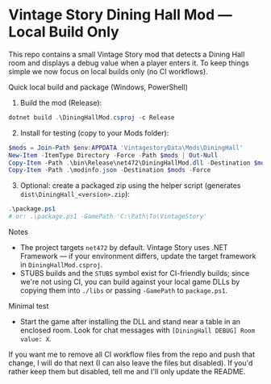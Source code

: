 # Vintage Story Dining Hall Mod — Local Build Only

This repo contains a small Vintage Story mod that detects a Dining Hall room and displays a debug value when a player enters it. To keep things simple we now focus on local builds only (no CI workflows).

Quick local build and package (Windows, PowerShell)

1) Build the mod (Release):

```powershell
dotnet build .\DiningHallMod.csproj -c Release
```

2) Install for testing (copy to your Mods folder):

```powershell
$mods = Join-Path $env:APPDATA 'VintagestoryData\Mods\DiningHall'
New-Item -ItemType Directory -Force -Path $mods | Out-Null
Copy-Item -Path .\bin\Release\net472\DiningHallMod.dll -Destination $mods -Force
Copy-Item -Path .\modinfo.json -Destination $mods -Force
```

3) Optional: create a packaged zip using the helper script (generates `dist\DiningHall_<version>.zip`):

```powershell
.\package.ps1
# or: .\package.ps1 -GamePath 'C:\Path\To\VintageStory'
```

Notes
- The project targets `net472` by default. Vintage Story uses .NET Framework — if your environment differs, update the target framework in `DiningHallMod.csproj`.
- STUBS builds and the `STUBS` symbol exist for CI-friendly builds; since we're not using CI, you can build against your local game DLLs by copying them into `./libs` or passing `-GamePath` to `package.ps1`.

Minimal test
- Start the game after installing the DLL and stand near a table in an enclosed room. Look for chat messages with `[DiningHall DEBUG] Room value: X`.

If you want me to remove all CI workflow files from the repo and push that change, I will do that next (I can also leave the files but disabled). If you'd rather keep them but disabled, tell me and I'll only update the README.

